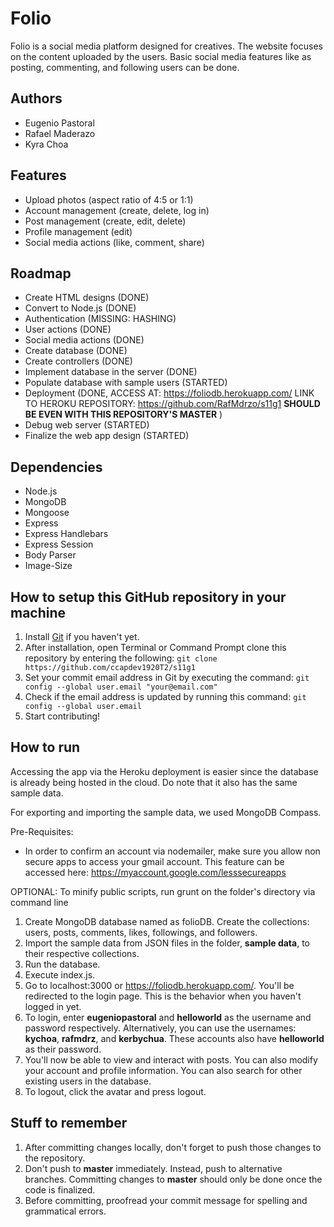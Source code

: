 # Folio

Folio is a social media platform designed for creatives. The website focuses on the content uploaded by the users. Basic social media features like as posting, commenting, and following users can be done.

## Authors
- Eugenio Pastoral
- Rafael Maderazo
- Kyra Choa

## Features
- Upload photos (aspect ratio of 4:5 or 1:1)
- Account management (create, delete, log in)
- Post management (create, edit, delete)
- Profile management (edit)
- Social media actions (like, comment, share)

## Roadmap
- Create HTML designs (DONE)
- Convert to Node.js (DONE)
- Authentication (MISSING: HASHING)
- User actions (DONE)
- Social media actions (DONE)
- Create database (DONE)
- Create controllers (DONE)
- Implement database in the server (DONE)
- Populate database with sample users (STARTED)
- Deployment (DONE, ACCESS AT: https://foliodb.herokuapp.com/  LINK TO HEROKU REPOSITORY: https://github.com/RafMdrzo/s11g1 **SHOULD BE EVEN WITH THIS REPOSITORY'S MASTER** )
- Debug web server (STARTED)
- Finalize the web app design (STARTED)

## Dependencies
- Node.js
- MongoDB
- Mongoose
- Express
- Express Handlebars
- Express Session
- Body Parser
- Image-Size

## How to setup this GitHub repository in your machine

1. Install [Git](https://git-scm.com/downloads) if you haven't yet.
2. After installation, open Terminal or Command Prompt clone this repository by entering the following:
`git clone https://github.com/ccapdev1920T2/s11g1`
3. Set your commit email address in Git by executing the command:
`git config --global user.email "your@email.com"`
4. Check if the email address is updated by running this command:
`git config --global user.email`
5. Start contributing!

## How to run
Accessing the app via the Heroku deployment is easier since the database is already being hosted in the cloud. Do note that it also has the same sample data.

For exporting and importing the sample data, we used MongoDB Compass.

Pre-Requisites:
- In order to confirm an account via nodemailer, make sure you allow non secure apps to access your gmail account. This feature can be accessed here: https://myaccount.google.com/lesssecureapps

OPTIONAL: To minify public scripts, run grunt on the folder's directory via command line
1. Create MongoDB database named as folioDB. Create the collections: users, posts, comments, likes, followings, and followers.
2. Import the sample data from JSON files in the folder, **sample data**, to their respective collections.
3. Run the database.
4. Execute index.js.
5. Go to localhost:3000 or https://foliodb.herokuapp.com/. You'll be redirected to the login page. This is the behavior when you haven't logged in yet.
6. To login, enter **eugeniopastoral** and **helloworld** as the username and password respectively. Alternatively, you can use the usernames: **kychoa**, **rafmdrz**, and **kerbychua**. These accounts also have **helloworld** as their password.
7. You'll now be able to view and interact with posts. You can also modify your account and profile information. 
   You can also search for other existing users in the database.
8. To logout, click the avatar and press logout.

## Stuff to remember

1. After committing changes locally, don't forget to push those changes to the repository.
2. Don't push to **master** immediately. Instead, push to alternative branches. Committing changes to **master** should only be done once the code is finalized.
3. Before committing, proofread your commit message for spelling and grammatical errors.
